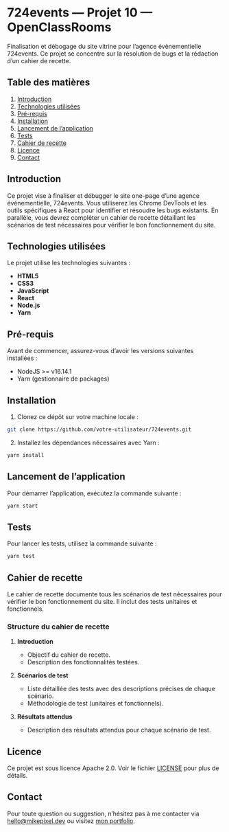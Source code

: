 # 724events — Projet 10 — OpenClassRooms

Finalisation et débogage du site vitrine pour l’agence évènementielle 724events. Ce projet se concentre sur la résolution de bugs et la rédaction d’un cahier de recette.

## Table des matières

1. [Introduction](#introduction)
2. [Technologies utilisées](#technologies-utilisées)
3. [Pré-requis](#pré-requis)
4. [Installation](#installation)
5. [Lancement de l’application](#lancement-de-lapplication)
6. [Tests](#tests)
7. [Cahier de recette](#cahier-de-recette)
8. [Licence](#licence)
9. [Contact](#contact)

## Introduction

Ce projet vise à finaliser et débugger le site one-page d’une agence événementielle, 724events. Vous utiliserez les Chrome DevTools et les outils spécifiques à React pour identifier et résoudre les bugs existants. En parallèle, vous devrez compléter un cahier de recette détaillant les scénarios de test nécessaires pour vérifier le bon fonctionnement du site.

## Technologies utilisées

Le projet utilise les technologies suivantes :

- **HTML5**
- **CSS3**
- **JavaScript**
- **React**
- **Node.js**
- **Yarn**

## Pré-requis

Avant de commencer, assurez-vous d’avoir les versions suivantes installées :

- NodeJS >= v16.14.1
- Yarn (gestionnaire de packages)

## Installation

1. Clonez ce dépôt sur votre machine locale :

```bash
git clone https://github.com/votre-utilisateur/724events.git
```

2. Installez les dépendances nécessaires avec Yarn :

```bash
yarn install
```

## Lancement de l’application

Pour démarrer l’application, exécutez la commande suivante :

```bash
yarn start
```

## Tests

Pour lancer les tests, utilisez la commande suivante :

```bash
yarn test
```

## Cahier de recette

Le cahier de recette documente tous les scénarios de test nécessaires pour vérifier le bon fonctionnement du site. Il inclut des tests unitaires et fonctionnels.

### Structure du cahier de recette

1. **Introduction**
   - Objectif du cahier de recette.
   - Description des fonctionnalités testées.

2. **Scénarios de test**
   - Liste détaillée des tests avec des descriptions précises de chaque scénario.
   - Méthodologie de test (unitaires et fonctionnels).

3. **Résultats attendus**
   - Description des résultats attendus pour chaque scénario de test.

## Licence

Ce projet est sous licence Apache 2.0. Voir le fichier [LICENSE](LICENSE.md) pour plus de détails.

## Contact

Pour toute question ou suggestion, n’hésitez pas à me contacter via [hello@mikepixel.dev](mailto:hello@mikepixel.dev) ou visitez [mon portfolio](https://portfolio.mikepixel.dev/).